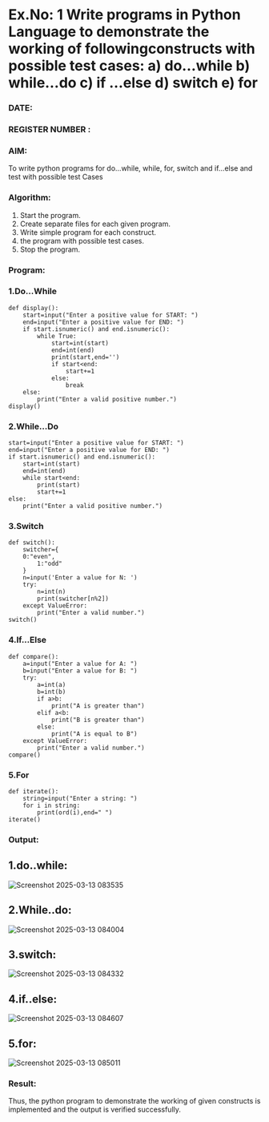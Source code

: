 # Ex.No: 1 Write programs in Python Language to demonstrate the working of followingconstructs with possible test cases: a) do…while b) while…do c) if …else d) switch e) for 

### DATE:                                                                            
### REGISTER NUMBER : 

### AIM:  
To write python programs for do…while, while, for, switch and if…else and test with possible test 
Cases 

### Algorithm:
1. Start the program.
2. Create separate files for each given program.
3. Write simple program for each construct.
4.  the program with possible test cases.
5. Stop the program.
### Program:
### 1.Do...While
```
def display(): 
    start=input("Enter a positive value for START: ") 
    end=input("Enter a positive value for END: ") 
    if start.isnumeric() and end.isnumeric(): 
        while True: 
            start=int(start) 
            end=int(end) 
            print(start,end='') 
            if start<end: 
                start+=1 
            else: 
                break 
    else: 
        print("Enter a valid positive number.") 
display()

```
### 2.While...Do
```
start=input("Enter a positive value for START: ")
end=input("Enter a positive value for END: ")
if start.isnumeric() and end.isnumeric(): 
    start=int(start) 
    end=int(end) 
    while start<end: 
        print(start) 
        start+=1 
else:
    print("Enter a valid positive number.")

```
### 3.Switch
```
def switch(): 
    switcher={ 
    0:"even", 
        1:"odd" 
    } 
    n=input('Enter a value for N: ')
    try: 
        n=int(n) 
        print(switcher[n%2]) 
    except ValueError: 
        print("Enter a valid number.")
switch()

```
### 4.If...Else
```
def compare(): 
    a=input("Enter a value for A: ") 
    b=input("Enter a value for B: ") 
    try: 
        a=int(a) 
        b=int(b) 
        if a>b: 
            print("A is greater than") 
        elif a<b: 
            print("B is greater than") 
        else: 
            print("A is equal to B") 
    except ValueError: 
        print("Enter a valid number.")
compare()

```
### 5.For
```
def iterate(): 
    string=input("Enter a string: ")
    for i in string: 
        print(ord(i),end=" ")
iterate()

```
### Output:
## 1.do..while:
![Screenshot 2025-03-13 083535](https://github.com/user-attachments/assets/78bf7c0e-78d2-4363-9539-294a1b1c78ab)
## 2.While..do:

![Screenshot 2025-03-13 084004](https://github.com/user-attachments/assets/980721da-3964-4354-a6a4-b1169fb9361b)
## 3.switch:

![Screenshot 2025-03-13 084332](https://github.com/user-attachments/assets/49a0c523-27ef-4789-9917-c3fbde05c9b0)

## 4.if..else:
![Screenshot 2025-03-13 084607](https://github.com/user-attachments/assets/7a1f2f2f-b761-4537-80f6-77dd5cf1211d)
 ## 5.for:
 ![Screenshot 2025-03-13 085011](https://github.com/user-attachments/assets/52361184-0521-4a6d-9e8a-29fb73ff4e2a)




### Result:
Thus, the python program to demonstrate the working of given constructs is implemented and the output is verified successfully.


